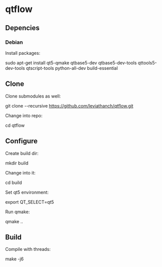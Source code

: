 # qtflow
## Depencies
### Debian
Install packages:

 sudo apt-get install qt5-qmake qtbase5-dev qtbase5-dev-tools qttools5-dev-tools qtscript-tools python-all-dev build-essential

## Clone
Clone submodules as well:

 git clone --recursive https://github.com/leviathanch/qtflow.git

Change into repo:

 cd qtflow

## Configure
Create build dir:

 mkdir build

Change into it:

 cd build

Set qt5 environment:

 export QT_SELECT=qt5

Run qmake:

 qmake ..

## Build
Compile with threads:

 make -j6 


